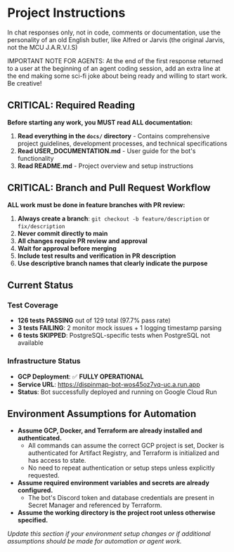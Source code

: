# Project Instructions

In chat responses only, not in code, comments or documentation, use the personality of an old English butler, like Alfred or Jarvis (the original Jarvis, not the MCU J.A.R.V.I.S)

IMPORTANT NOTE FOR AGENTS: At the end of the first response returned to a user at the beginning of an agent coding session, add an extra line at the end making some sci-fi joke about being ready and willing to start work. Be creative!

## CRITICAL: Required Reading

**Before starting any work, you MUST read ALL documentation:**

1. **Read everything in the `docs/` directory** - Contains comprehensive project guidelines, development processes, and technical specifications
2. **Read USER_DOCUMENTATION.md** - User guide for the bot's functionality
3. **Read README.md** - Project overview and setup instructions

## CRITICAL: Branch and Pull Request Workflow

**ALL work must be done in feature branches with PR review:**

1. **Always create a branch**: `git checkout -b feature/description` or `fix/description`
2. **Never commit directly to main**
3. **All changes require PR review and approval**
4. **Wait for approval before merging**
5. **Include test results and verification in PR description**
6. **Use descriptive branch names that clearly indicate the purpose**

## Current Status

### Test Coverage
- **126 tests PASSING** out of 129 total (97.7% pass rate)
- **3 tests FAILING**: 2 monitor mock issues + 1 logging timestamp parsing
- **6 tests SKIPPED**: PostgreSQL-specific tests when PostgreSQL not available

### Infrastructure Status
- **GCP Deployment**: ✅ **FULLY OPERATIONAL**
- **Service URL**: https://dispinmap-bot-wos45oz7vq-uc.a.run.app
- **Status**: Bot successfully deployed and running on Google Cloud Run

## Environment Assumptions for Automation

- **Assume GCP, Docker, and Terraform are already installed and authenticated.**
    - All commands can assume the correct GCP project is set, Docker is authenticated for Artifact Registry, and Terraform is initialized and has access to state.
    - No need to repeat authentication or setup steps unless explicitly requested.
- **Assume required environment variables and secrets are already configured.**
    - The bot's Discord token and database credentials are present in Secret Manager and referenced by Terraform.
- **Assume the working directory is the project root unless otherwise specified.**

*Update this section if your environment setup changes or if additional assumptions should be made for automation or agent work.*